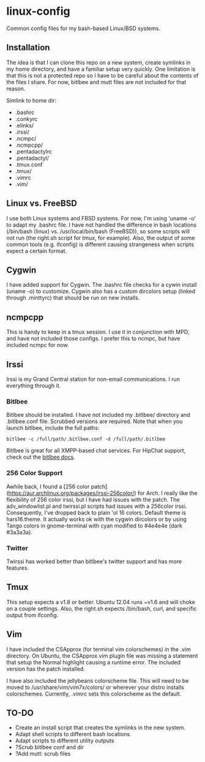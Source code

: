 linux-config
============

Common config files for my bash-based Linux/BSD systems.

Installation
------------
The idea is that I can clone this repo on a new system, create symlinks in my
home directory, and have a familiar setup very quickly.  One limitation is that
this is not a protected repo so I have to be careful about the contents of the
files I share.  For now, bitlbee and mutt files are not included for that
reason.

Simlink to home dir:
- .bashrc
- .conkyrc
- .elinks/
- .irssi/
- .ncmpc/
- .ncmpcpp/
- .pentadactylrc
- .pentadactyl/
- .tmux.conf
- .tmux/
- .vimrc
- .vim/

Linux vs. FreeBSD
-----------------
I use both Linux systems and FBSD systems.  For now, I'm using 'uname -o' to
adapt my .bashrc file.  I have not handled the difference in bash locations
(/bin/bash (linux) vs. /usr/local/bin/bash (FreeBSD)), so some scripts will not
run (the right.sh script for tmux, for example).  Also, the output of some
common tools (e.g. ifconfig) is different causing strangeness when scripts
expect a certain format.

Cygwin
------
I have added support for Cygwin.  The .bashrc file checks for a cywin install
(uname -o) to customize.  Cygwin also has a custom dircolors setup (linked
through .minttyrc) that should be run on new installs.

ncmpcpp
-------
This is handy to keep in a tmux session.  I use it in conjunction with MPD, and
have not included those configs.  I prefer this to ncmpc, but have included
ncmpc for now.

Irssi
-----
Irssi is my Grand Central station for non-email communications.  I run
everything through it. 

### Bitlbee
Bitlbee should be installed.  I have not included my .bitlbee/ directory and
.bitlbee.conf file.  Scrubbed versions are required.  Note that when you launch
bitlbee, include the full paths: 

	bitlbee -c /full/path/.bitlbee.conf -d /full/path/.bitlbee 

Bitlbee is great for all XMPP-based chat services.  For HipChat support, check
out the [bitlbee docs](http://wiki.bitlbee.org/HowtoHipchat).

### 256 Color Support
Awhile back, I found a [256 color patch]
(https://aur.archlinux.org/packages/irssi-256color/) for Arch.  I really like
the flexibility of 256 color irssi, but I have had issues with the patch.  The
adv\_windowlist.pl and twirssi.pl scripts had issues with a 256color irssi.
Consequently, I've dropped back to plain 'ol 16 colors.  Default theme is
hars16.theme.  It actually works ok with the cygwin dircolors or by using Tango
colors in gnome-terminal with cyan modified to #4e4e4e (dark #3a3a3a).

### Twitter
Twirssi has worked better than bitlbee's twitter support and has more features.

Tmux
----
This setup expects a v1.8 or better.  Ubuntu 12.04 runs ~v1.6 and will choke on
a couple settings.  Also, the right.sh expects /bin/bash, curl, and specific
output from ifconfig.

Vim
---
I have included the CSApprox (for terminal vim colorschemes) in the .vim
directory.  On Ubuntu, the CSApprox.vim plugin file was missing a statement
that setup the Normal highlight causing a runtime error.  The included version
has the patch installed.

I have also included the jellybeans colorscheme file.  This will need to be
moved to /usr/share/vim/vim7x/colors/ or wherever your distro installs
colorschemes.  Currently, .vimrc sets this colorscheme as the default.

TO-DO
-----
- Create an install script that creates the symlinks in the new system.
- Adapt shell scripts to different bash locations
- Adapt scripts to different utility outputs
- ?Scrub bitlbee conf and dir
- ?Add mutt: scrub files 
